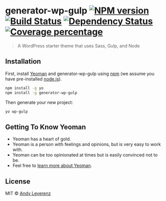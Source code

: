 # generator-wp-gulp [![NPM version][npm-image]][npm-url] [![Build Status][travis-image]][travis-url] [![Dependency Status][daviddm-image]][daviddm-url] [![Coverage percentage][coveralls-image]][coveralls-url]
> A WordPress starter theme that uses Sass, Gulp, and Node

## Installation

First, install [Yeoman](http://yeoman.io) and generator-wp-gulp using [npm](https://www.npmjs.com/) (we assume you have pre-installed [node.js](https://nodejs.org/)).

```bash
npm install -g yo
npm install -g generator-wp-gulp
```

Then generate your new project:

```bash
yo wp-gulp
```

## Getting To Know Yeoman

 * Yeoman has a heart of gold.
 * Yeoman is a person with feelings and opinions, but is very easy to work with.
 * Yeoman can be too opinionated at times but is easily convinced not to be.
 * Feel free to [learn more about Yeoman](http://yeoman.io/).

## License

MIT © [Andy Leverenz](http://justalever.com)


[npm-image]: https://badge.fury.io/js/generator-wp-gulp.svg
[npm-url]: https://npmjs.org/package/generator-wp-gulp
[travis-image]: https://travis-ci.org/justalever/generator-wp-gulp.svg?branch=master
[travis-url]: https://travis-ci.org/justalever/generator-wp-gulp
[daviddm-image]: https://david-dm.org/justalever/generator-wp-gulp.svg?theme=shields.io
[daviddm-url]: https://david-dm.org/justalever/generator-wp-gulp
[coveralls-image]: https://coveralls.io/repos/justalever/generator-wp-gulp/badge.svg
[coveralls-url]: https://coveralls.io/r/justalever/generator-wp-gulp
